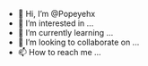 - 👋 Hi, I’m @Popeyehx
- 👀 I’m interested in ...
- 🌱 I’m currently learning ...
- 💞️ I’m looking to collaborate on ...
- 📫 How to reach me ...

<!---
Popeyehx/Popeyehx is a ✨ special ✨ repository because its `README.md` (this file) appears on your GitHub profile.
You can click the Preview link to take a look at your changes.
--->

